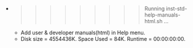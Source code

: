 * >>>>>>>>> Running inst-std-help-manuals-html.sh ...
  * Add user & developer manuals(html) in Help menu.
  * Disk size = 4554436K. Space Used = 84K. Runtime = 00:00:00:00.
